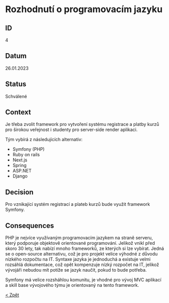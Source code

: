 # Rozhodnutí o programovacím jazyku

## ID
4

## Datum
26.01.2023

## Status
Schválené

## Context
Je třeba zvolit framework pro vytvoření systému registrace a platby kurzů pro širokou veřejnost i studenty pro server-side render aplikaci.

Tým vybírá z následujících alternativ:
- Symfony (PHP)
- Ruby on rails
- Next.js
- Spring
- ASP.NET
- Django

## Decision
Pro vznikající systém registrací a plateb kurzů bude využit framework Symfony.

## Consequences
PHP je nejvíce využívaným programovacím jazykem na straně serveru, který podporuje objektově orientované programování. Jelikož vnikl před skoro 30 lety,
tak nabízí mnoho frameworků, ze kterých si lze vybírat. Jedná se o open-source alternativu, což je pro projekt velice výhodné z důvodu nízkého rozpočtu
na IT. Syntaxe jazyka je jednoduchá a existuje velmi rozsáhlá dokumentace, což opět kompenzuje nízký rozpočet na IT, jelikož vývojáři nebudou mít
potíže se jazyk naučit, pokud to bude potřeba.

Symfony má velice rozsháhlou komunitu, je vhodné pro vývoj MVC aplikací a skill base vývojového týmu je orientovaný na tento framework.

[< Zpět](../ "Zpět do adresáře Monolit")
